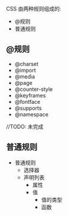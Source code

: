
CSS 由两种规则组成的:
- @规则
- 普通规则

## @规则

- @charset
- @import
- @media
- @page
- @counter-style 
- @keyframes 
- @fontface 
- @supports 
- @namespace 

//TODO: 未完成

## 普通规则

- 普通规则
  - 选择器
  - 声明列表
    - 属性
    - 值
      - 值的类型
      - 函数



